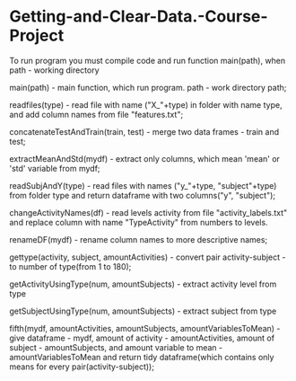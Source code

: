 # Getting-and-Clear-Data.-Course-Project

To run program you must compile code and run function main(path), when path - working directory 
 
main(path) - main function, which run program. path - work directory path;

readfiles(type) - read file with name ("X_"+type) in folder with name type, and add column names from file "features.txt";

concatenateTestAndTrain(train, test) - merge two data frames - train and test;

extractMeanAndStd(mydf) - extract only columns, which mean 'mean' or 'std' variable from mydf;

readSubjAndY(type) - read files with names ("y_"+type, "subject"+type) from folder type and return dataframe with two columns("y", "subject");

changeActivityNames(df) - read levels activity from file "activity_labels.txt" and replace column with name "TypeActivity" from numbers to levels.

renameDF(mydf) - rename column names to more descriptive names;

gettype(activity, subject, amountActivities) - convert pair activity-subject - to number of type(from 1 to 180);

getActivityUsingType(num, amountSubjects) - extract activity level from type

getSubjectUsingType(num, amountSubjects) - extract subject from type

fifth(mydf, amountActivities, amountSubjects, amountVariablesToMean) - give dataframe - mydf, amount of activity - amountActivities, amount of subject - amountSubjects, and amount variable to mean - amountVariablesToMean and return tidy dataframe(which contains only means for every pair(activity-subject));
